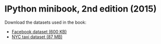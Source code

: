# IPython minibook, 2nd edition (2015)

Download the datasets used in the book:

* [Facebook dataset (600 KB)](https://github.com/ipython-books/minibook-2nd-data/blob/master/facebook.zip?raw=true)
* [NYC taxi dataset (87 MB)](https://github.com/ipython-books/minibook-2nd-data/blob/master/nyc_taxi.zip?raw=true)
